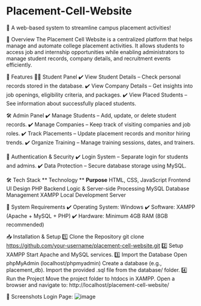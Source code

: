 # Placement-Cell-Website
🔹 A web-based system to streamline campus placement activities!

📖 Overview
The Placement Cell Website is a centralized platform that helps manage and automate college placement activities. It allows students to access job and internship opportunities while enabling administrators to manage student records, company details, and recruitment events efficiently.

🚀 Features
👩‍🎓 Student Panel
✔️ View Student Details – Check personal records stored in the database.
✔️ View Company Details – Get insights into job openings, eligibility criteria, and packages.
✔️ View Placed Students – See information about successfully placed students.

🛠️ Admin Panel
✔️ Manage Students – Add, update, or delete student records.
✔️ Manage Companies – Keep track of visiting companies and job roles.
✔️ Track Placements – Update placement records and monitor hiring trends.
✔️ Organize Training – Manage training sessions, dates, and trainers.

🔑 Authentication & Security
✔️ Login System – Separate login for students and admins.
✔️ Data Protection – Secure database storage using MySQL.

🛠️ Tech Stack
** Technology	**                       **Purpose**
HTML, CSS, JavaScript	             Frontend UI Design
PHP	                               Backend Logic & Server-side Processing
MySQL	                             Database Management
XAMPP	                             Local Development Server

📌 System Requirements
✔️ Operating System: Windows
✔️ Software: XAMPP (Apache + MySQL + PHP)
✔️ Hardware: Minimum 4GB RAM (8GB recommended)

📥 Installation & Setup
1️⃣ Clone the Repository
git clone https://github.com/your-username/placement-cell-website.git
2️⃣ Setup XAMPP
Start Apache and MySQL services.
3️⃣ Import the Database
Open phpMyAdmin (localhost/phpmyadmin)
Create a database (e.g., placement_db).
Import the provided .sql file from the database/ folder.
4️⃣ Run the Project
Move the project folder to htdocs in XAMPP.
Open a browser and navigate to:
http://localhost/placement-cell-website/

📸 Screenshots
Login Page:
![image](https://github.com/user-attachments/assets/078cd002-db12-4d2a-9e59-d99364c9c4f3)


